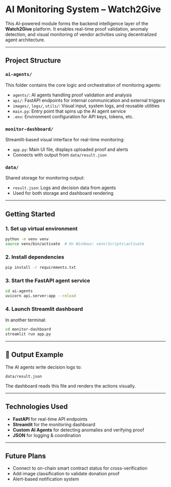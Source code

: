 # AI Monitoring System – Watch2Give

This AI-powered module forms the backend intelligence layer of the **Watch2Give** platform. It enables real-time proof validation, anomaly detection, and visual monitoring of vendor activities using decentralized agent architecture.

---

## Project Structure

### `ai-agents/`
This folder contains the core logic and orchestration of monitoring agents:
- `agents/`: AI agents handling proof validation and analysis
- `api/`: FastAPI endpoints for internal communication and external triggers
- `images/`, `logs/`, `utils/`: Visual input, system logs, and reusable utilities
- `main.py`: Entry point that spins up the AI agent service
- `.env`: Environment configuration for API keys, tokens, etc.

### `monitor-dashboard/`
Streamlit-based visual interface for real-time monitoring:
- `app.py`: Main UI file, displays uploaded proof and alerts
- Connects with output from `data/result.json`

### `data/`
Shared storage for monitoring output:
- `result.json`: Logs and decision data from agents
- Used for both storage and dashboard rendering

---

## Getting Started

### 1. Set up virtual environment
```bash
python -m venv venv
source venv/bin/activate  # On Windows: venv\Scripts\activate
```

### 2. Install dependencies
```bash
pip install -r requirements.txt
```

### 3. Start the FastAPI agent service
```bash
cd ai-agents
uvicorn api.server:app --reload
```

### 4. Launch Streamlit dashboard
In another terminal:
```bash
cd monitor-dashboard
streamlit run app.py
```

---

## 📂 Output Example

The AI agents write decision logs to:
```
data/result.json
```

The dashboard reads this file and renders the actions visually.

---

## Technologies Used
- **FastAPI** for real-time API endpoints
- **Streamlit** for the monitoring dashboard
- **Custom AI Agents** for detecting anomalies and verifying proof
- **JSON** for logging & coordination

---

## Future Plans
- Connect to on-chain smart contract status for cross-verification
- Add image classification to validate donation proof
- Alert-based notification system
